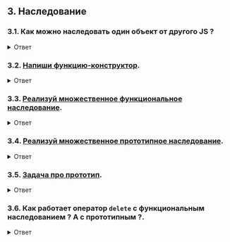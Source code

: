 ## 3. Наследование

### 3.1. Как можно наследовать один объект от другого JS ?

<details>
<summary>Ответ</summary>

```js
// 1. Функциональное наследование

function Cat(color) {
  this.color = color;
  this.hasCuteCatEars = true;
}

function Person(name) {
  this.name = name;
  this.canSpeakHumanLanguage = true;
}

function CatPerson(name, color = "gray") {
  Cat.call(this, color);
  Person.call(this, name);
}

const catPerson = new CatPerson("Felix Argyle");
// Felix Argyle speaks human language and has cute cat ears UwU

// 2. Прототипное наследование

const wizard = {
  hasMana: true,
  knowsSpells: true,
};

function Necromancer() {}

Necromancer.prototype = {
  ...wizard,
};

const necromancer = new Necromancer();
// necromancer has all wizard's props

// 3. Сахарное наследование
// (это тоже самое прототипное наследование, только с синтаксическим сахаром - ключевым словом extends)

import React from "react";

class Header extends React.Component {
  constructor(props) {
    super(props);

    this.state = {};
  }
}
```

</details>

### 3.2. [Напиши функцию-конструктор](./constructor-function.md).

<details>
<summary>Ответ</summary>

```js
function Cat({ name }) {
  this.name = name;
  this.isCute = true;
}

const cat = new Cat({ name: "кирилл" });
```

</details>

### 3.3. [Реализуй множественное функциональное наследование](./multiple-inheritance_functional.md).

<details>
<summary>Ответ</summary>

```js
function Warrior() {
  this.physicalAttack = () => {
    console.log("шваркнул мечом, проверяй");
  };
}

function Wizard() {
  this.magicAttack = () => {
    console.log("шваркнул магией, проверяй");
  };
}

function Witcher({ name }) {
  Warrior.call(this);
  Wizard.call(this);
  this.name = name;
}

const geralt = new Witcher({ name: "Geralt of Rivia" });
geralt.magicAttack();
geralt.physicalAttack();
```

</details>

### 3.4. [Реализуй множественное прототипное наследование](./multiple-inheritance_prototype.md).

<details>
<summary>Ответ</summary>

```js
function Warrior() {}
Warrior.prototype = {
  physicalAttack() {
    console.log("шваркнул мечом, проверяй");
  },

  constructor: Warrior,
};

function Wizard() {}
Wizard.prototype = {
  magicAttack() {
    console.log("шваркнул магией, проверяй");
  },

  constructor: Wizard,
};

function Witcher() {}
Witcher.prototype = {
  ...Warrior.prototype,
  ...Wizard.prototype,

  constructor: Witcher,
};

const geralt = new Witcher({ name: "Geralt of Rivia" });
geralt.magicAttack();
geralt.physicalAttack();
```

</details>

### 3.5. [Задача про прототип](./object-prototype.md).

<details>
<summary>Ответ</summary>

```js
// 1 вариант
const heroStuff = {
  level: 0,

  levelUp() {
    this.level += 1;
  },
};

// 2 Вариант
// const heroStuff = {
//   info: {
//     level: 0,
//     name: "",
//   },

//   levelUp() {
//     this.info.level += 1;
//   },
// };

function Witcher() {}
Witcher.prototype = {
  ...heroStuff,
};

const witcher1 = new Witcher();
const witcher2 = new Witcher();

console.log(witcher1.level);
console.log(witcher2.level);

witcher1.levelUp();

console.log(witcher1.level);
console.log(witcher2.level);

// 1)
// 1.a) Для первого варианта уровни будут разные;
// 1.b) Для второго варианта уровни будут одинаковые (у ведьмаков одинаковая ссылка на объект { level: 0, name: "", });

// 2) Можно, потому что у прототипа ведьмаков прототип - Object;

// 3) Нужно сделать так, чтобы:
// 3.a) У прототипа ведьмаков не было Object в прототипе;
// 3.b) При записи в прототип Witcher не использовался объект с  Objec в прототипе;

const heroStuff = Object.create(null); // 3.a

heroStuff.level = 0;
// а что будет, если использовать стрелочную функцию для levelUp ?
// this будет не heroStuff и не witcher, а внешний this (если мы не внутри объекта, то window или global)
heroStuff.levelUp = function () {
  this.level += 1;
};

function Witcher() {}
Witcher.prototype = heroStuff; // 3.b

const witcher1 = new Witcher();
const witcher2 = new Witcher();

console.log(witcher1.level);
console.log(witcher2.level);

witcher1.levelUp();

console.log(witcher1.level);
console.log(witcher2.level);

witcher1.toString(); // тут будет ошибка
```

</details>

### 3.6. Как работает оператор `delete` с функциональным наследованием ? А с прототипным ?.

<details>
<summary>Ответ</summary>

**`delete` может удалять только те свойства, которые находятся непосредственно в объекте, к которому применен `delete`.**

Поэтому:

1. При функциональном наследовании все наследуемые свойства внутри свмого результирующего объекта. Поэтому `delete` может удалять и собственные, и наследованые свойства таких объектов;
2. При прототипном наследовании все наследуемые свойства внутри прототипа. `delete` не может их достать;

</details>
